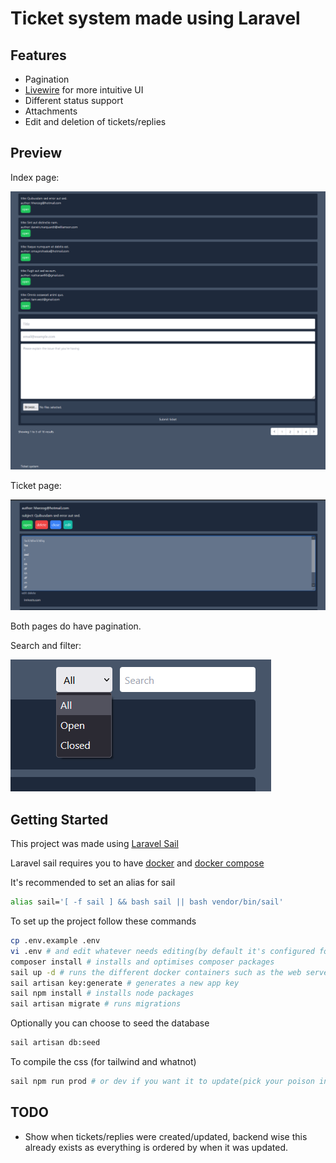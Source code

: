# Ticket system made using Laravel

## Features
- Pagination
- [Livewire](https://laravel-livewire.com/) for more intuitive UI
- Different status support
- Attachments
- Edit and deletion of tickets/replies

## Preview
Index page:

![preview_1](https://github.com/jirsh/ticket-system/blob/main/preview_1.png?raw=true)

Ticket page:

![preview_2](https://github.com/jirsh/ticket-system/blob/main/preview_2.png?raw=true)

Both pages do have pagination.

Search and filter:

![preview_3](https://github.com/jirsh/ticket-system/blob/main/preview_3.png?raw=true)

## Getting Started
This project was made using [Laravel Sail](https://laravel.com/docs/9.x/sail)

Laravel sail requires you to have [docker](https://www.docker.com) and [docker compose](https://docs.docker.com/compose/)

It's recommended to set an alias for sail
```sh
alias sail='[ -f sail ] && bash sail || bash vendor/bin/sail'
```

To set up the project follow these commands
```sh
cp .env.example .env
vi .env # and edit whatever needs editing(by default it's configured for sail)
composer install # installs and optimises composer packages
sail up -d # runs the different docker containers such as the web server itself and mysql
sail artisan key:generate # generates a new app key
sail npm install # installs node packages
sail artisan migrate # runs migrations
```

Optionally you can choose to seed the database
```sh
sail artisan db:seed
```

To compile the css (for tailwind and whatnot)
```sh
sail npm run prod # or dev if you want it to update(pick your poison in package.json)
```

## TODO
- Show when tickets/replies were created/updated, backend wise this already exists as everything is ordered by when it was updated.
